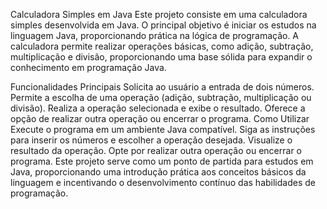 Calculadora Simples em Java
Este projeto consiste em uma calculadora simples desenvolvida em Java. O principal objetivo é iniciar os estudos na linguagem Java, proporcionando prática na lógica de programação. A calculadora permite realizar operações básicas, como adição, subtração, multiplicação e divisão, proporcionando uma base sólida para expandir o conhecimento em programação Java.

Funcionalidades Principais
Solicita ao usuário a entrada de dois números.
Permite a escolha de uma operação (adição, subtração, multiplicação ou divisão).
Realiza a operação selecionada e exibe o resultado.
Oferece a opção de realizar outra operação ou encerrar o programa.
Como Utilizar
Execute o programa em um ambiente Java compatível.
Siga as instruções para inserir os números e escolher a operação desejada.
Visualize o resultado da operação.
Opte por realizar outra operação ou encerrar o programa.
Este projeto serve como um ponto de partida para estudos em Java, proporcionando uma introdução prática aos conceitos básicos da linguagem e incentivando o desenvolvimento contínuo das habilidades de programação.
